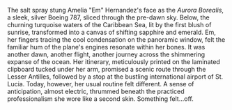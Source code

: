 The salt spray stung Amelia "Em" Hernandez's face as the *Aurora Borealis*, a sleek, silver Boeing 787, sliced through the pre-dawn sky.  Below, the churning turquoise waters of the Caribbean Sea, lit by the first blush of sunrise, transformed into a canvas of shifting sapphire and emerald.  Em, her fingers tracing the cool condensation on the panoramic window, felt the familiar hum of the plane's engines resonate within her bones.  It was another dawn, another flight, another journey across the shimmering expanse of the ocean.  Her itinerary, meticulously printed on the laminated clipboard tucked under her arm, promised a scenic route through the Lesser Antilles, followed by a stop at the bustling international airport of St. Lucia.  Today, however, her usual routine felt different. A sense of anticipation, almost electric, thrummed beneath the practiced professionalism she wore like a second skin. Something felt...off.

